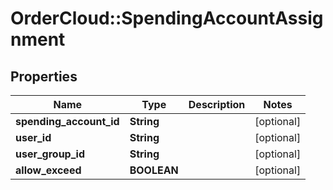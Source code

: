 # OrderCloud::SpendingAccountAssignment

## Properties
Name | Type | Description | Notes
------------ | ------------- | ------------- | -------------
**spending_account_id** | **String** |  | [optional] 
**user_id** | **String** |  | [optional] 
**user_group_id** | **String** |  | [optional] 
**allow_exceed** | **BOOLEAN** |  | [optional] 


